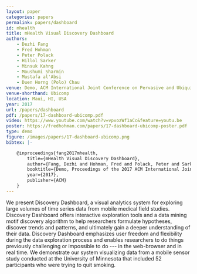 ```yaml
---
layout: paper
categories: papers
permalink: papers/dashboard
id: mhealth
title: mHealth Visual Discovery Dashboard
authors:
    - Dezhi Fang
    - Fred Hohman
    - Peter Polack
    - Hillol Sarker
    - Minsuk Kahng
    - Moushumi Sharmin
    - Mustafa al'Absi
    - Duen Horng (Polo) Chau
venue: Demo, ACM International Joint Conference on Pervasive and Ubiquitous Computing
venue-shorthand: Ubicomp
location: Maui, HI, USA
year: 2017
url: /papers/dashboard
pdf: /papers/17-dashboard-ubicomp.pdf
video: https://www.youtube.com/watch?v=vpvozWf1aCc&feature=youtu.be
poster: https://fredhohman.com/papers/17-dashboard-ubicomp-poster.pdf
type: demo
figure: /images/papers/17-dashboard-ubicomp.png
bibtex: |-

    @inproceedings{fang2017mhealth,
        title={mHealth Visual Discovery Dashboard},
        author={Fang, Dezhi and Hohman, Fred and Polack, Peter and Sarker, Hillol and Kahng, Minsuk and Sharmin, Moushumi and al'Absi, Mustafa and Chau, Duen Horng},
        booktitle={Demo, Proceedings of the 2017 ACM International Joint Conference on Pervasive and Ubiquitous Computing and Proceedings of the 2017 ACM International Symposium on Wearable Computers},
        year={2017},
        publisher={ACM}
    }
---
```


We present Discovery Dashboard, a visual analytics system for exploring large volumes of time series data from mobile medical field studies. 
Discovery Dashboard offers interactive exploration tools and a data mining motif discovery algorithm to help researchers formulate hypotheses, discover trends and patterns, and ultimately gain a deeper understanding of their data.
Discovery Dashboard emphasizes user freedom and flexibility during the data exploration process and enables researchers to do things previously challenging or impossible to do --- in the web-browser and in real time.
We demonstrate our system visualizing data from a mobile sensor study conducted at the University of Minnesota that included 52 participants who were trying to quit smoking.
